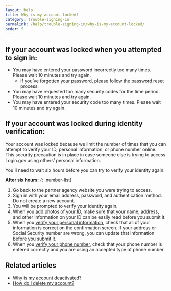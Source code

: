 ```yaml
---
layout: help
title: Why is my account locked?
category: trouble-signing-in
permalink: /help/trouble-signing-in/why-is-my-account-locked/
order: 5
---
```


## If your account was locked when you attempted to sign in:

* You may have entered your password incorrectly too many times. Please wait 10 minutes and try again.
  * If you’ve forgotten your password, please follow the password reset process.
* You may have requested too many security codes for the time period. Please wait 10 minutes and try again.
* You may have entered your security code too many times. Please wait 10 minutes and try again.

## If your account was locked during identity verification:

Your account was locked because we limit the number of times that you can attempt to verify your ID, personal information, or phone number online. This security precaution is in place in case someone else is trying to access Login.gov using others’ personal information.

You'll need to wait six hours before you can try to verify your identity again.

**After six hours:**
{: .number-list}

1. Go back to the partner agency website you were trying to access.
1. Sign in with your email address, password, and authentication method. Do not create a new account.
1. You will be prompted to verify your identity again.
1. When you [add photos of your ID](/help/verify-your-identity/how-to-take-photos-to-verify-your-identity/), make sure that your name, address, and other information on your ID can be easily read before you submit it.
1. When you [verify your personal information](/help/verify-your-identity/issues-verifying-my-personal-information/), check that all of your information is correct on the confirmation screen. If your address or Social Security number are wrong, you can update that information before you submit it.
1. When you [verify your phone number](/help/verify-your-identity/phone-number/), check that your phone number is entered correctly and you are using an accepted type of phone number.

## Related articles

* [Why is my account deactivated?](/help/manage-your-account/deactivated/)
* [How do I delete my account?](/help/manage-your-account/delete-your-account/)
